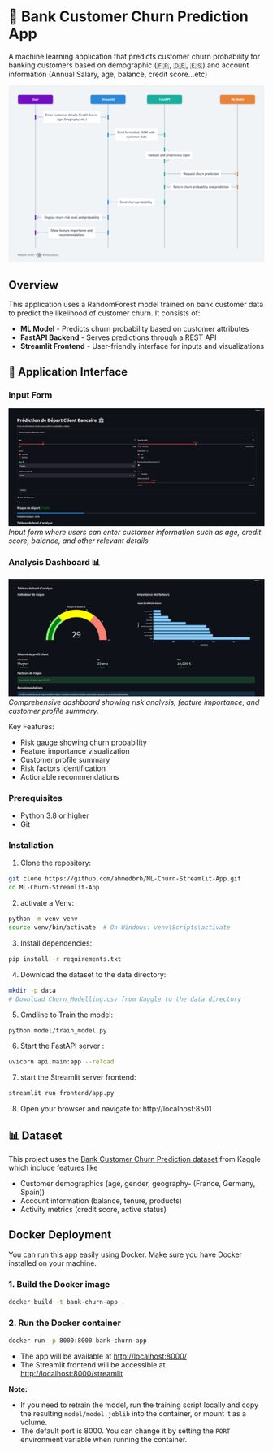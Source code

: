 # 🏦 Bank Customer Churn Prediction App

A machine learning application that predicts customer churn probability for banking customers based on demographic (🇫🇷, 🇩🇪, 🇪🇸) and account information (Annual Salary, age, balance, credit score...etc)

![Workflow Diagram](docs/Bank%20Churn%20Prediction%20Sequence.png)

## Overview

This application uses a RandomForest model trained on bank customer data to predict the likelihood of customer churn. It consists of:

- **ML Model** - Predicts churn probability based on customer attributes
- **FastAPI Backend** - Serves predictions through a REST API
- **Streamlit Frontend** - User-friendly interface for inputs and visualizations

## 📱 Application Interface

### Input Form
![Application Input Interface](docs/app2.png)
*Input form where users can enter customer information such as age, credit score, balance, and other relevant details.*

### Analysis Dashboard  📊
![Analysis Dashboard](docs/App1.png)
*Comprehensive dashboard showing risk analysis, feature importance, and customer profile summary.*

Key Features:
-  Risk gauge showing churn probability
-  Feature importance visualization
-  Customer profile summary
-  Risk factors identification
-  Actionable recommendations

### Prerequisites

- Python 3.8 or higher
- Git

### Installation

1. Clone the repository:
```bash
git clone https://github.com/ahmedbrh/ML-Churn-Streamlit-App.git
cd ML-Churn-Streamlit-App
```

2. activate a Venv:
```bash
python -m venv venv
source venv/bin/activate  # On Windows: venv\Scripts\activate
```

3. Install dependencies:
```bash
pip install -r requirements.txt
```

4. Download the dataset to the data directory:
```bash
mkdir -p data
# Download Churn_Modelling.csv from Kaggle to the data directory
```

5. Cmdline to Train the model:
```bash
python model/train_model.py
```

6. Start the FastAPI server :
```bash
uvicorn api.main:app --reload
```

7. start the Streamlit server frontend:
```bash
streamlit run frontend/app.py
```

8. Open your browser and navigate to: http://localhost:8501


## 📊 Dataset

This project uses the [Bank Customer Churn Prediction dataset](https://www.kaggle.com/datasets/adammaus/predicting-churn-for-bank-customers) from Kaggle which include features like 
- Customer demographics (age, gender, geography- (France, Germany, Spain))
- Account information (balance, tenure, products)
- Activity metrics (credit score, active status)

##  Docker Deployment

You can run this app easily using Docker. Make sure you have Docker installed on your machine.

### 1. Build the Docker image
```bash
docker build -t bank-churn-app .
```

### 2. Run the Docker container
```bash
docker run -p 8000:8000 bank-churn-app
```

- The app will be available at [http://localhost:8000/](http://localhost:8000/)
- The Streamlit frontend will be accessible at [http://localhost:8000/streamlit](http://localhost:8000/streamlit)

**Note:**
- If you need to retrain the model, run the training script locally and copy the resulting `model/model.joblib` into the container, or mount it as a volume.
- The default port is 8000. You can change it by setting the `PORT` environment variable when running the container.
